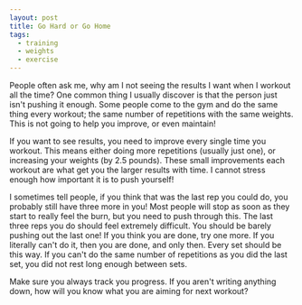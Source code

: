 ```yaml
---
layout: post
title: Go Hard or Go Home
tags:
  - training
  - weights
  - exercise
---
```


People often ask me, why am I not seeing the results I want when I workout 
all the time? One common thing I usually discover is that the person just 
isn't pushing it enough. Some people come to the gym and do the same thing 
every workout; the same number of repetitions with the same weights. This is 
not going to help you improve, or even maintain!

If you want to see results, you need to improve every single time you workout. 
This means either doing more repetitions (usually just one), or increasing your 
weights (by 2.5 pounds). These small improvements each workout are what get you 
the larger results with time. I cannot stress enough how important it is to 
push yourself!

I sometimes tell people, if you think that was the last rep you could do, 
you probably still have three more in you! Most people will stop as soon as 
they start to really feel the burn, but you need to push through this. The last 
three reps you do should feel extremely difficult. You should be barely pushing 
out the last one! If you think you are done, try one more. If you literally 
can't do it, then you are done, and only then. Every set should be this way. 
If you can't do the same number of repetitions as you did the last set, you did 
not rest long enough between sets.

Make sure you always track you progress. If you aren't writing anything down, 
how will you know what you are aiming for next workout? 
